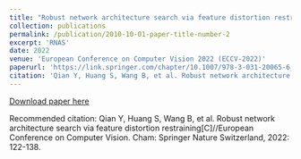 ```yaml
---
title: "Robust network architecture search via feature distortion restraining"
collection: publications
permalink: /publication/2010-10-01-paper-title-number-2
excerpt: 'RNAS'
date: 2022
venue: 'European Conference on Computer Vision 2022 (ECCV-2022)'
paperurl: 'https://link.springer.com/chapter/10.1007/978-3-031-20065-6_8'
citation: 'Qian Y, Huang S, Wang B, et al. Robust network architecture search via feature distortion restraining[C]//European Conference on Computer Vision. Cham: Springer Nature Switzerland, 2022: 122-138.'
---
```

[Download paper here](http://academicpages.github.io/files/paper2.pdf)

Recommended citation: Qian Y, Huang S, Wang B, et al. Robust network architecture search via feature distortion restraining[C]//European Conference on Computer Vision. Cham: Springer Nature Switzerland, 2022: 122-138.